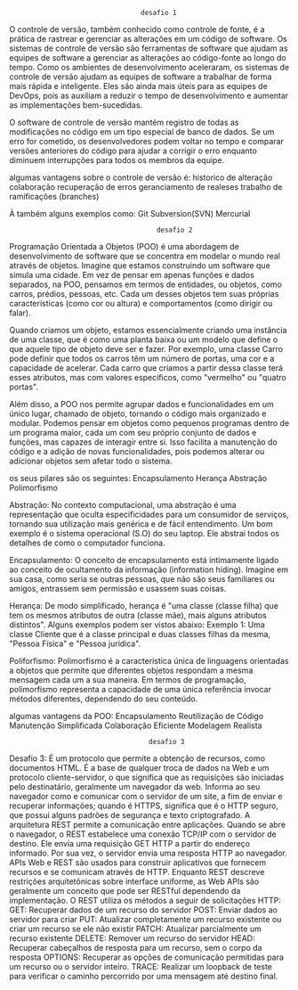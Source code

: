 
                                     desafio 1
O controle de versão, também conhecido como controle de fonte, é a prática de rastrear e gerenciar as alterações em um código de software. Os sistemas de controle de versão são ferramentas de software que ajudam as equipes de software a gerenciar as alterações ao código-fonte ao longo do tempo. Como os ambientes de desenvolvimento aceleraram, os sistemas de controle de versão ajudam as equipes de software a trabalhar de forma mais rápida e inteligente. Eles são ainda mais úteis para as equipes de DevOps, pois as auxiliam a reduzir o tempo de desenvolvimento e aumentar as implementações bem-sucedidas.

O software de controle de versão mantém registro de todas as modificações no código em um tipo especial de banco de dados. Se um erro for cometido, os desenvolvedores podem voltar no tempo e comparar versões anteriores do código para ajudar a corrigir o erro enquanto diminuem interrupções para todos os membros da equipe.                     
                           
algumas vantagens sobre o controle de versão é: 
historico de alteração
colaboração
recuperação de erros
geranciamento de realeses
trabalho de ramificações (branches) 

À também alguns exemplos como:
Git
Subversion(SVN)
Mercurial

                                         desafio 2
Programação Orientada a Objetos (POO) é uma abordagem de desenvolvimento de software que se concentra em modelar o mundo real através de objetos. Imagine que estamos construindo um software que simula uma cidade. Em vez de pensar em apenas funções e dados separados, na POO, pensamos em termos de entidades, ou objetos, como carros, prédios, pessoas, etc. Cada um desses objetos tem suas próprias características (como cor ou altura) e comportamentos (como dirigir ou falar).

Quando criamos um objeto, estamos essencialmente criando uma instância de uma classe, que é como uma planta baixa ou um modelo que define o que aquele tipo de objeto deve ser e fazer. Por exemplo, uma classe Carro pode definir que todos os carros têm um número de portas, uma cor e a capacidade de acelerar. Cada carro que criamos a partir dessa classe terá esses atributos, mas com valores específicos, como "vermelho" ou "quatro portas".

Além disso, a POO nos permite agrupar dados e funcionalidades em um único lugar, chamado de objeto, tornando o código mais organizado e modular. Podemos pensar em objetos como pequenos programas dentro de um programa maior, cada um com seu próprio conjunto de dados e funções, mas capazes de interagir entre si. Isso facilita a manutenção do código e a adição de novas funcionalidades, pois podemos alterar ou adicionar objetos sem afetar todo o sistema.

os seus pilares são os seguintes:
Encapsulamento
Herança
Abstração
Polimorfismo

Abstração:
No contexto computacional, uma abstração é uma representação que oculta especificidades para um consumidor de serviços, tornando sua utilização mais genérica e de fácil entendimento. Um bom exemplo é o sistema operacional (S.O) do seu laptop. Ele abstrai todos os detalhes de como o computador funciona.

Encapsulamento:
O conceito de encapsulamento está intimamente ligado ao conceito de ocultamento da informação (information hiding). Imagine em sua casa, como seria se outras pessoas, que não são seus familiares ou amigos, entrassem sem permissão e usassem suas coisas.

Herança:
De modo simplificado, herança é "uma classe (classe filha) que tem os mesmos atributos de outra (classe mãe), mais alguns atributos distintos". Alguns exemplos podem ser vistos abaixo: Exemplo 1: Uma classe Cliente que é a classe principal e duas classes filhas da mesma, "Pessoa Física" e "Pessoa jurídica".

Poliforfismo:
Polimorfismo é a característica única de linguagens orientadas a objetos que permite que diferentes objetos respondam a mesma mensagem cada um a sua maneira. Em termos de programação, polimorfismo representa a capacidade de uma única referência invocar métodos diferentes, dependendo do seu conteúdo.

algumas vantagens da POO:
Encapsulamento
Reutilização de Código
Manutenção Simplificada
Colaboração Eficiente
Modelagem Realista
                                             
                                       desafio 3
Desafio 3: É um protocolo que permite a obtenção de recursos, como documentos HTML. É a base de qualquer troca de dados na Web e um protocolo cliente-servidor, o que significa que as requisições são iniciadas pelo destinatário, geralmente um navegador da web.
Informa ao seu navegador como e comunicar com o servidor de um site, a fim de enviar e recuperar informações; quando é HTTPS, significa que é o HTTP seguro, que possui alguns padrões de segurança e texto criptografado.
A arquitetura REST permite a comunicação entre aplicações. Quando se abre o navegador, o REST estabelece uma conexão TCP/IP com o servidor de destino. Ele envia uma requisição GET HTTP a partir do endereço informado. Por sua vez, o servidor envia uma resposta HTTP ao navegador.
APIs Web e REST são usados para construir aplicativos que fornecem recursos e se comunicam através de HTTP. Enquanto REST descreve restrições arquitetônicas sobre interface uniforme, as Web APIs são geralmente um conceito que pode ser RESTful dependendo da implementação.
O REST utiliza os métodos a seguir de solicitações HTTP:
GET: Recuperar dados de um recurso do servidor
POST: Enviar dados ao servidor para criar 
PUT: Atualizar completamente um recurso existente ou criar um recurso se ele não existir 
PATCH: Atualizar parcialmente um recurso existente
DELETE: Remover um recurso do servidor
HEAD: Recuperar cabeçalhos de resposta para um recurso, sem o corpo da resposta
OPTIONS: Recuperar as opções de comunicação permitidas para um recurso ou o servidor inteiro.
TRACE: Realizar um loopback de teste para verificar o caminho percorrido por uma mensagem até destino final.


                                   